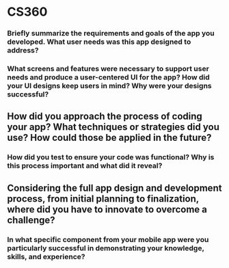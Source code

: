 # CS360

### Briefly summarize the requirements and goals of the app you developed. What user needs was this app designed to address?
### What screens and features were necessary to support user needs and produce a user-centered UI for the app? How did your UI designs keep users in mind? Why were your designs successful?
## How did you approach the process of coding your app? What techniques or strategies did you use? How could those be applied in the future?
### How did you test to ensure your code was functional? Why is this process important and what did it reveal?
## Considering the full app design and development process, from initial planning to finalization, where did you have to innovate to overcome a challenge?
### In what specific component from your mobile app were you particularly successful in demonstrating your knowledge, skills, and experience?
